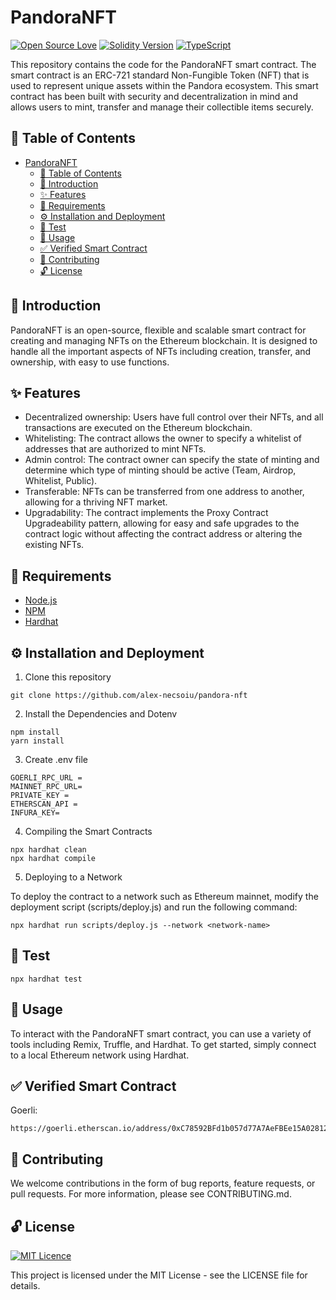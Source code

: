 # PandoraNFT
[![Open Source Love](https://badges.frapsoft.com/os/v2/open-source.svg?v=103)](https://github.com/ellerbrock/open-source-badges/)
[![Solidity Version](https://img.shields.io/badge/solidity-0.8.17-blueviolet)](https://solidity.readthedocs.io/en/v0.8.17/) 
[![TypeScript](https://badges.frapsoft.com/typescript/code/typescript.svg?v=101)](https://github.com/ellerbrock/typescript-badges/)


This repository contains the code for the PandoraNFT smart contract. The smart contract is an ERC-721 standard Non-Fungible Token (NFT) that is used to represent unique assets within the Pandora ecosystem.  This smart contract has been built with security and decentralization in mind and allows users to mint, transfer and manage their collectible items securely.

##  🧭 Table of Contents
- [PandoraNFT](#pandoranft)
  - [🧭 Table of Contents](#-table-of-contents)
  - [👋 Introduction](#-introduction)
  - [✨️ Features](#️-features)
  - [📜 Requirements](#-requirements)
  - [⚙️ Installation and Deployment](#️-installation-and-deployment)
  - [🚀 Test](#-test)
  - [🔧 Usage](#-usage)
  - [✅ Verified Smart Contract](#-verified-smart-contract)
  - [👥 Contributing](#-contributing)
  - [🔓 License](#-license)

## 👋 Introduction

PandoraNFT is an open-source, flexible and scalable smart contract for creating and managing NFTs on the Ethereum blockchain. It is designed to handle all the important aspects of NFTs including creation, transfer, and ownership, with easy to use functions.

## ✨️ Features

- Decentralized ownership: Users have full control over their NFTs, and all transactions are executed on the Ethereum blockchain.
- Whitelisting: The contract allows the owner to specify a whitelist of addresses that are authorized to mint NFTs.
- Admin control: The contract owner can specify the state of minting and determine which type of minting should be active (Team, Airdrop, Whitelist, Public).
- Transferable: NFTs can be transferred from one address to another, allowing for a thriving NFT market.
- Upgradability: The contract implements the Proxy Contract Upgradeability pattern, allowing for easy and safe upgrades to the contract logic without affecting the contract address or altering the existing NFTs.


## 📜 Requirements

- [Node.js](https://nodejs.org/en/)
- [NPM](https://www.npmjs.com/)
- [Hardhat](https://hardhat.org/)

## ⚙️ Installation and Deployment

1. Clone this repository
   
```shell
git clone https://github.com/alex-necsoiu/pandora-nft
```

2. Install the Dependencies and Dotenv

```shell
npm install
yarn install
```

3. Create .env file

```shell
GOERLI_RPC_URL = 
MAINNET_RPC_URL= 
PRIVATE_KEY = 
ETHERSCAN_API = 
INFURA_KEY=
```

4. Compiling the Smart Contracts

```shell
npx hardhat clean
npx hardhat compile
```


5. Deploying to a Network

To deploy the contract to a network such as Ethereum mainnet, modify the deployment script (scripts/deploy.js) and run the following command:

```shell
npx hardhat run scripts/deploy.js --network <network-name>
```

## 🚀 Test

```shell
npx hardhat test
```

## 🔧 Usage

To interact with the PandoraNFT smart contract, you can use a variety of tools including Remix, Truffle, and Hardhat. To get started, simply connect to a local Ethereum network using Hardhat.

## ✅ Verified Smart Contract

Goerli:
```shell
https://goerli.etherscan.io/address/0xC78592BFd1b057d77A7AeFBEe15A0281257E160c#code
```

## 👥 Contributing

We welcome contributions in the form of bug reports, feature requests, or pull requests. For more information, please see CONTRIBUTING.md.

## 🔓 License
[![MIT Licence](https://badges.frapsoft.com/os/mit/mit.svg?v=103)](https://opensource.org/licenses/mit-license.php)

This project is licensed under the MIT License - see the LICENSE file for details.